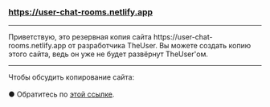 ### https://user-chat-rooms.netlify.app
<hr></hr>
Приветствую, это резервная копия сайта https://user-chat-rooms.netlify.app от разработчика TheUser. Вы можете создать копию этого сайта, ведь он уже не будет развёрнут TheUser'ом.
<hr></hr>
Чтобы обсудить копирование сайта:<br></br>● Обратитесь по <a href="https://TheUser-OFFICIAL.netlify.app">этой ссылке</a>.
